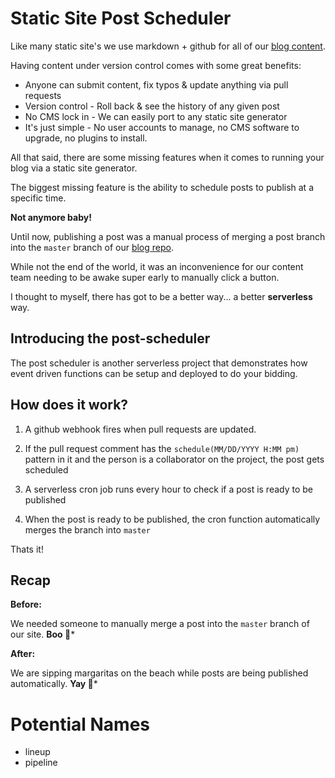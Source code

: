 # Static Site Post Scheduler

Like many static site's we use markdown + github for all of our [blog content](https://github.com/serverless/blog/).

Having content under version control comes with some great benefits:

- Anyone can submit content, fix typos & update anything via pull requests
- Version control - Roll back & see the history of any given post
- No CMS lock in - We can easily port to any static site generator
- It's just simple - No user accounts to manage, no CMS software to upgrade, no plugins to install.

All that said, there are some missing features when it comes to running your blog via a static site generator.

The biggest missing feature is the ability to schedule posts to publish at a specific time.

**Not anymore baby!**

Until now, publishing a post was a manual process of merging a post branch into the `master` branch of our [blog repo](https://github.com/serverless/blog/).

While not the end of the world, it was an inconvenience for our content team needing to be awake super early to manually click a button.

I thought to myself, there has got to be a better way... a better **serverless** way.

## Introducing the post-scheduler

The post scheduler is another serverless project that demonstrates how event driven functions can be setup and deployed to do your bidding.

## How does it work?

1. A github webhook fires when pull requests are updated.

2. If the pull request comment has the `schedule(MM/DD/YYYY H:MM pm)` pattern in it and the person is a collaborator on the project, the post gets scheduled

3. A serverless cron job runs every hour to check if a post is ready to be published

4. When the post is ready to be published, the cron function automatically merges the branch into `master`

Thats it!

## Recap

**Before:**

We needed someone to manually merge a post into the `master` branch of our site. **Boo 🙈***

**After:**

We are sipping margaritas on the beach while posts are being published automatically. **Yay 🎉***

# Potential Names

- lineup
- pipeline
